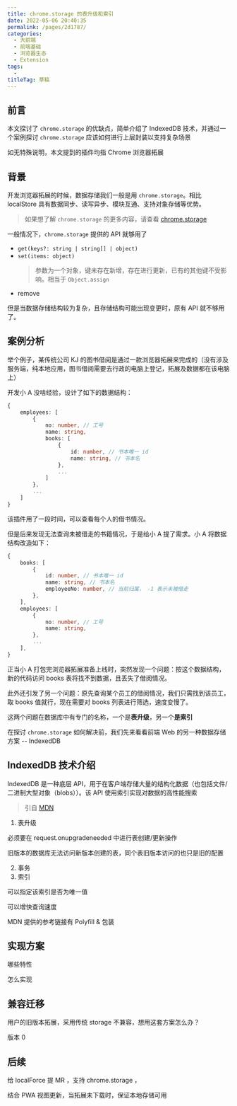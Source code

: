 ```yaml
---
title: chrome.storage 的表升级和索引
date: 2022-05-06 20:40:35
permalink: /pages/2d1787/
categories: 
  - 大前端
  - 前端基础
  - 浏览器生态
  - Extension
tags: 
  - 
titleTag: 草稿
---
```

## 前言

本文探讨了 `chrome.storage` 的优缺点，简单介绍了 IndexedDB 技术，并通过一个案例探讨 `chrome.storage` 应该如何进行上层封装以支持复杂场景

如无特殊说明，本文提到的插件均指 Chrome 浏览器拓展

## 背景

开发浏览器拓展的时候，数据存储我们一般是用 `chrome.storage`。相比 localStore 具有数据同步、读写异步、模块互通、支持对象存储等优势。
> 如果想了解 `chrome.storage` 的更多内容，请查看 [chrome.storage](https://developer.chrome.com/docs/extensions/reference/storage/)

一般情况下，`chrome.storage` 提供的 API 就够用了
- `get(keys?: string | string[] | object)`
- `set(items: object)`
    > 参数为一个对象，键未存在新增，存在进行更新，已有的其他键不受影响。相当于 `Object.assign`
- remove

但是当数据存储结构较为复杂，且存储结构可能出现变更时，原有 API 就不够用了。

## 案例分析

举个例子，某传统公司 KJ 的图书借阅是通过一款浏览器拓展来完成的（没有涉及服务端，纯本地应用，图书借阅需要去行政的电脑上登记，拓展及数据都在该电脑上）

开发小 A 没啥经验，设计了如下的数据结构：

```ts
{
    employees: [
        {
            no: number, // 工号
            name: string,
            books: [
                {
                    id: number, // 书本唯一 id
                    name: string, // 书本名
                },
                ...
            ]
        },
        ...
    ]
}
```

该插件用了一段时间，可以查看每个人的借书情况。

但是后来发现无法查询未被借走的书籍情况，于是给小 A 提了需求。小 A 将数据结构改造如下：
```ts
{
    books: [
        {
            id: number, // 书本唯一 id
            name: string, // 书本名
            employeeNo: number, // 当前归属， -1 表示未被借走
        },
    ],
    employees: [
        {
            no: number, // 工号
            name: string,
        }, 
        ...
    ],
}
```

正当小 A 打包完浏览器拓展准备上线时，突然发现一个问题：按这个数据结构，新的代码访问 books 表将找不到数据，且丢失了借阅情况。

此外还引发了另一个问题：原先查询某个员工的借阅情况，我们只需找到该员工，取 books 值就行，现在需要对 books 列表进行筛选，速度变慢了。

这两个问题在数据库中有专门的名称，一个是**表升级**，另一个**是索引**

在探讨 `chrome.storage` 如何解决前，我们先来看看前端 Web 的另一种数据存储方案 -- IndexedDB


## IndexedDB 技术介绍

IndexedDB 是一种底层 API，用于在客户端存储大量的结构化数据（也包括文件/二进制大型对象（blobs））。该 API 使用索引实现对数据的高性能搜索
> 引自 [MDN](https://developer.mozilla.org/zh-CN/docs/Web/API/IndexedDB_API)



1. 表升级

必须要在 request.onupgradeneeded 中进行表创建/更新操作

旧版本的数据库无法访问新版本创建的表，同个表旧版本访问的也只是旧的配置

2. 事务
3. 索引

可以指定该索引是否为唯一值

可以增快查询速度


MDN 提供的参考链接有 Polyfill & 包装

## 实现方案

哪些特性

怎么实现

## 兼容迁移

用户的旧版本拓展，采用传统 storage 不兼容，想用这套方案怎么办？

版本 0

## 后续

给 localForce 提 MR ，支持 chrome.storage ，

结合 PWA 视图更新，当拓展未下载时，保证本地存储可用
